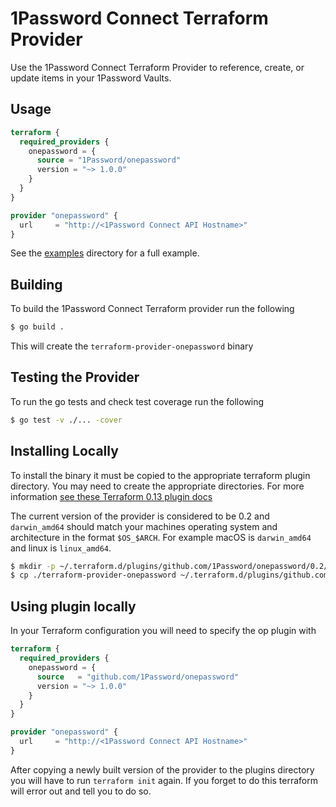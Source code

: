 # 1Password Connect Terraform Provider

Use the 1Password Connect Terraform Provider to reference, create, or update items in your 1Password Vaults.

## Usage

```tf
terraform {
  required_providers {
    onepassword = {
      source = "1Password/onepassword"
      version = "~> 1.0.0"
    }
  }
}

provider "onepassword" {
  url     = "http://<1Password Connect API Hostname>"
}
```

See the [examples](./examples/) directory for a full example. 

## Building

To build the 1Password Connect Terraform provider run the following

```sh
$ go build .
```

This will create the `terraform-provider-onepassword` binary

## Testing the Provider

To run the go tests and check test coverage run the following

```sh
$ go test -v ./... -cover
```

## Installing Locally

To install the binary it must be copied to the appropriate terraform plugin directory. You may need to create the appropriate directories. For more information [see these Terraform 0.13 plugin docs](https://www.hashicorp.com/blog/automatic-installation-of-third-party-providers-with-terraform-0-13)

The current version of the provider is considered to be 0.2 and `darwin_amd64` should match your machines operating system and architecture in the format `$OS_$ARCH`. For example macOS is `darwin_amd64` and linux is `linux_amd64`.

```sh
$ mkdir -p ~/.terraform.d/plugins/github.com/1Password/onepassword/0.2/darwin_amd64/
$ cp ./terraform-provider-onepassword ~/.terraform.d/plugins/github.com/1Password/onepassword/0.2/darwin_amd64/terraform-provider-onepassword
```

## Using plugin locally

In your Terraform configuration you will need to specify the op plugin with

```tf
terraform {
  required_providers {
    onepassword = {
      source   = "github.com/1Password/onepassword"
      version = "~> 1.0.0"
    }
  }
}

provider "onepassword" {
  url     = "http://<1Password Connect API Hostname>"
}
```

After copying a newly built version of the provider to the plugins directory you will have to run `terraform init` again. If you forget to do this terraform will error out and tell you to do so.
